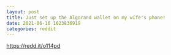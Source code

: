 ```yaml
--- 
layout: post 
title: Just set up the Algorand wallet on my wife's phone! 
date: 2021-06-16 1623836919 
categories: reddit 
--- 
```

https://redd.it/o114pd